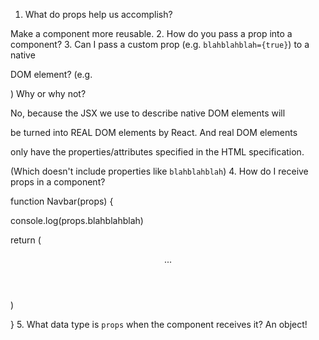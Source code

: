 1. What do props help us accomplish?

Make a component more reusable.
2. How do you pass a prop into a component?
3. Can I pass a custom prop (e.g. `blahblahblah={true}`) to a native

DOM element? (e.g. <div blahblahblah={true}>) Why or why not?

No, because the JSX we use to describe native DOM elements will

be turned into REAL DOM elements by React. And real DOM elements

only have the properties/attributes specified in the HTML specification.

(Which doesn't include properties like `blahblahblah`)
4. How do I receive props in a component?

function Navbar(props) {

console.log(props.blahblahblah)

return (

<header>

...

</header>

)

}
5. What data type is `props` when the component receives it?
An object!
